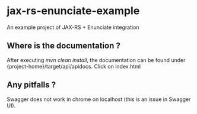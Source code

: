 # jax-rs-enunciate-example
An example project of JAX-RS + Enunciate integration

## Where is the documentation ?
After executing *mvn clean install*, the documentation can be found under {project-home}/target/api/apidocs. Click on index.html


## Any pitfalls ?
Swagger does not work in chrome on localhost (this is an issue in Swagger UI).
